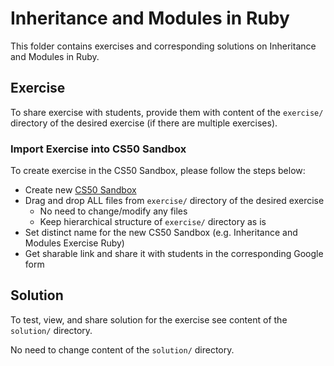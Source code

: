 # Inheritance and Modules in Ruby
This folder contains exercises and corresponding solutions on Inheritance and Modules in Ruby.

## Exercise
To share exercise with students, provide them with content of the `exercise/` directory of the desired exercise (if
there are multiple exercises).
### Import Exercise into CS50 Sandbox
To create exercise in the CS50 Sandbox, please follow the steps below:
* Create new [CS50 Sandbox](https://sandbox.cs50.io)
* Drag and drop ALL files from `exercise/` directory of the desired exercise
  * No need to change/modify any files
  * Keep hierarchical structure of `exercise/` directory as is
* Set distinct name for the new CS50 Sandbox (e.g. Inheritance and Modules Exercise Ruby)
* Get sharable link and share it with students in the corresponding Google form

## Solution
To test, view, and share solution for the exercise see content of the `solution/` directory.

No need to change content of the `solution/` directory.
